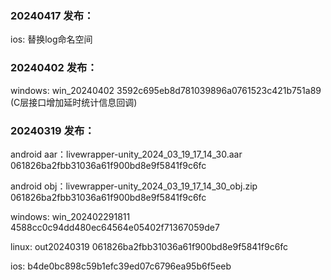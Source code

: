 ### 20240417 发布：
ios: 替换log命名空间

### 20240402 发布：
windows: win_20240402 3592c695eb8d781039896a0761523c421b751a89 (C层接口增加延时统计信息回调)

### 20240319 发布：
android aar：livewrapper-unity_2024_03_19_17_14_30.aar 061826ba2fbb31036a61f900bd8e9f5841f9c6fc  

android obj：livewrapper-unity_2024_03_19_17_14_30_obj.zip 061826ba2fbb31036a61f900bd8e9f5841f9c6fc  

windows: win_202402291811 4588cc0c94dd480ec64564e05402f71367059de7  

linux: out20240319 061826ba2fbb31036a61f900bd8e9f5841f9c6fc  

ios: b4de0bc898c59b1efc39ed07c6796ea95b6f5eeb  
